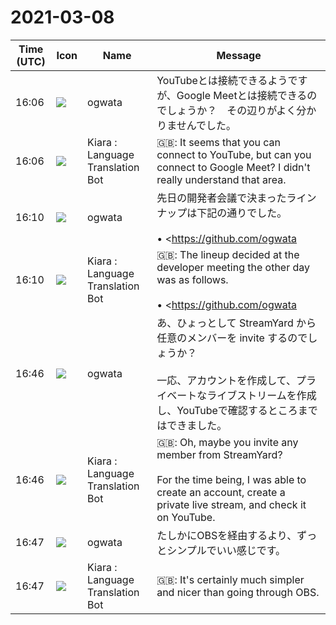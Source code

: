# 2021-03-08

|Time (UTC)|Icon|Name|Message|
|---|---|---|---|
|16:06|![](https://avatars.slack-edge.com/2019-11-22/845042642576_070441337abaca9fb7b3_72.png)|ogwata|YouTubeとは接続できるようですが、Google Meetとは接続できるのでしょうか？　その辺りがよく分かりませんでした。|
|16:06|![](https://avatars.slack-edge.com/2021-03-01/1807880975282_5c8ad89e782096649baa_72.png)|Kiara : Language Translation Bot|🇬🇧: It seems that you can connect to YouTube, but can you connect to Google Meet? I didn't really understand that area.|
|16:10|![](https://avatars.slack-edge.com/2019-11-22/845042642576_070441337abaca9fb7b3_72.png)|ogwata|先日の開発者会議で決まったラインナップは下記の通りでした。<br><br>• <https://github.com/ogwata|@ogwata> : Vivliostyle CLI v3での制作体験<br>• <https://github.com/yamasy1549|@yamasy1549> : themeのハンズオン<br>• <https://github.com/AyumuTakai|@AyumuTakai> CLIのアップデート案<br>• （ゲスト／和田 優斗さん　強力なグラフィック機能を備えた日本語組版処理システムの開発）<br>他の方々はどうでしょう？　こんなことを話したい等、お願いします！<br>`@shinyu` `@spring-raining` `@akabeko` `@takanakahiko`|
|16:10|![](https://avatars.slack-edge.com/2021-03-01/1807880975282_5c8ad89e782096649baa_72.png)|Kiara : Language Translation Bot|🇬🇧: The lineup decided at the developer meeting the other day was as follows.<br><br>• <https://github.com/ogwata | @ogwata>: Vivliostyle CLI v3 production experience<br>• <https://github.com/yamasy1549 | @ yamasy1549>: Theme hands-on<br>• <https://github.com/AyumuTakai | @AyumuTakai> CLI update proposal<br>What about other people? If you want to talk about this, please!<br>   |
|16:46|![](https://avatars.slack-edge.com/2019-11-22/845042642576_070441337abaca9fb7b3_72.png)|ogwata|あ、ひょっとして StreamYard から任意のメンバーを invite するのでしょうか？<br><br>一応、アカウントを作成して、プライベートなライブストリームを作成し、YouTubeで確認するところまではできました。|
|16:46|![](https://avatars.slack-edge.com/2021-03-01/1807880975282_5c8ad89e782096649baa_72.png)|Kiara : Language Translation Bot|🇬🇧: Oh, maybe you invite any member from StreamYard?<br><br>For the time being, I was able to create an account, create a private live stream, and check it on YouTube.|
|16:47|![](https://avatars.slack-edge.com/2019-11-22/845042642576_070441337abaca9fb7b3_72.png)|ogwata|たしかにOBSを経由するより、ずっとシンプルでいい感じです。|
|16:47|![](https://avatars.slack-edge.com/2021-03-01/1807880975282_5c8ad89e782096649baa_72.png)|Kiara : Language Translation Bot|🇬🇧: It's certainly much simpler and nicer than going through OBS.|
